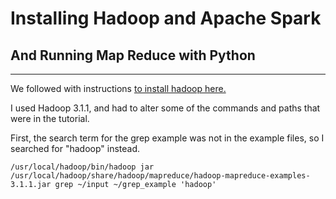 # Installing Hadoop and Apache Spark
## And Running Map Reduce with Python

---

We followed with instructions [to install hadoop here.](https://www.digitalocean.com/community/tutorials/how-to-install-hadoop-in-stand-alone-mode-on-ubuntu-16-04)

I used Hadoop 3.1.1, and had to alter some of the commands and paths that were in
the tutorial.


First, the search term for the grep example was not in the example files, so I searched for "hadoop" instead.
```console
/usr/local/hadoop/bin/hadoop jar /usr/local/hadoop/share/hadoop/mapreduce/hadoop-mapreduce-examples-3.1.1.jar grep ~/input ~/grep_example 'hadoop'
```
